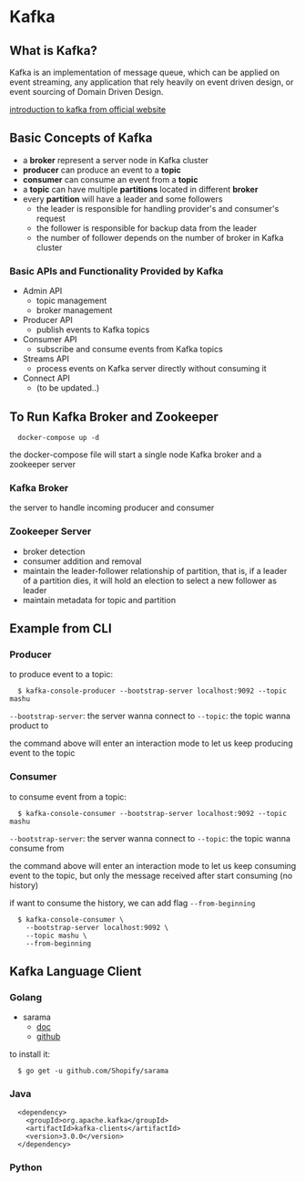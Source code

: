 # Kafka

## What is Kafka?

Kafka is an implementation of message queue, which can be applied on event
streaming, any application that rely heavily on event driven design, or event
sourcing of Domain Driven Design.

[introduction to kafka from official website](https://kafka.apache.org/intro)

## Basic Concepts of Kafka
- a **broker** represent a server node in Kafka cluster
- **producer** can produce an event to a **topic**
- **consumer** can consume an event from a **topic**
- a **topic** can have multiple **partitions** located in different **broker**
- every **partition** will have a leader and some followers
  - the leader is responsible for handling provider's and consumer's request
  - the follower is responsible for backup data from the leader
  - the number of follower depends on the number of broker in Kafka cluster

### Basic APIs and Functionality Provided by Kafka
- Admin API
  - topic management
  - broker management
- Producer API
  - publish events to Kafka topics
- Consumer API
  - subscribe and consume events from Kafka topics
- Streams API
  - process events on Kafka server directly without consuming it
- Connect API
  - (to be updated..)


## To Run Kafka Broker and Zookeeper
```
  docker-compose up -d
```
the docker-compose file will start a single node Kafka broker and a zookeeper
server

### Kafka Broker

the server to handle incoming producer and consumer

### Zookeeper Server

- broker detection
- consumer addition and removal
- maintain the leader-follower relationship of partition, that is, if a leader
  of a partition dies, it will hold an election to select a new follower as
  leader
- maintain metadata for topic and partition
  
## Example from CLI

### Producer

to produce event to a topic:
```
  $ kafka-console-producer --bootstrap-server localhost:9092 --topic mashu
```
`--bootstrap-server`: the server wanna connect to
`--topic`: the topic wanna product to

the command above will enter an interaction mode to let us keep producing event
to the topic

### Consumer

to consume event from a topic:
```
  $ kafka-console-consumer --bootstrap-server localhost:9092 --topic mashu
```
`--bootstrap-server`: the server wanna connect to
`--topic`: the topic wanna consume from

the command above will enter an interaction mode to let us keep consuming event
to the topic, but only the message received after start consuming (no history)

if want to consume the history, we can add flag `--from-beginning`
```
  $ kafka-console-consumer \
    --bootstrap-server localhost:9092 \
    --topic mashu \
    --from-beginning
```

## Kafka Language Client

### Golang
- sarama
  - [doc](https://pkg.go.dev/github.com/Shopify/sarama#section-readme)
  - [github](https://github.com/Shopify/sarama)

to install it:
```
  $ go get -u github.com/Shopify/sarama
```

### Java
```
  <dependency>
    <groupId>org.apache.kafka</groupId>
    <artifactId>kafka-clients</artifactId>
    <version>3.0.0</version>
  </dependency>
```

### Python